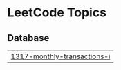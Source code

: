 
<!---LeetCode Topics Start-->
# LeetCode Topics
## Database
|  |
| ------- |
| [1317-monthly-transactions-i](https://github.com/apoorwagupta/Journey/tree/master/1317-monthly-transactions-i) |
<!---LeetCode Topics End-->